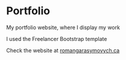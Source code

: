 
# Portfolio
My portfolio website, where I display my work

I used the Freelancer Bootstrap template

Check the website at <a href="http://romangarasymovych.ca">romangarasymovych.ca</a>
